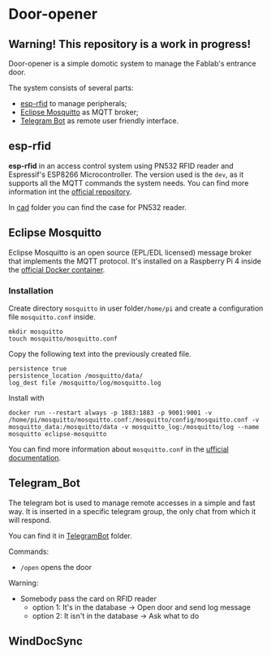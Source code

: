 # Door-opener

## Warning! This repository is a work in progress!

Door-opener is a simple domotic system to manage the Fablab's entrance door.

The system consists of several parts: 
- [esp-rfid](https://github.com/esprfid/esp-rfid/tree/dev) to manage peripherals;
- [Eclipse Mosquitto]() as MQTT broker; 
- [Telegram Bot](https://core.telegram.org/api) as remote user friendly interface.

## esp-rfid

**esp-rfid** in an access control system using PN532 RFID reader and Espressif's ESP8266 Microcontroller. 
The version used is the `dev`, as it supports all the MQTT commands the system needs.
You can find more information int the [official repository](https://github.com/esprfid/esp-rfid/tree/dev).

In [cad](/cad) folder you can find the case for PN532 reader. 

## Eclipse Mosquitto
Eclipse Mosquitto is an open source (EPL/EDL licensed) message broker that implements the MQTT protocol. It's installed on a Raspberry Pi 4 inside the [official Docker container](https://hub.docker.com/_/eclipse-mosquitto/).

### Installation
Create directory `mosquitto` in user folder`/home/pi` and create a configuration file `mosquitto.conf` inside. 

    mkdir mosquitto  
    touch mosquitto/mosquitto.conf

Copy the following text into the previously created file. 

    persistence true
    persistence_location /mosquitto/data/
    log_dest file /mosquitto/log/mosquitto.log

Install with 

    docker run --restart always -p 1883:1883 -p 9001:9001 -v /home/pi/mosquitto/mosquitto.conf:/mosquitto/config/mosquitto.conf -v mosquitto_data:/mosquitto/data -v mosquitto_log:/mosquitto/log --name mosquitto eclipse-mosquitto

You can find more information about `mosquitto.conf` in the [ufficial documentation](https://mosquitto.org/man/mosquitto-conf-5.html).

## Telegram_Bot
The telegram bot is used to manage remote accesses in a simple and fast way. It is inserted in a specific telegram group, the only chat from which it will respond.

You can find it in [TelegramBot](/TelegramBot) folder.

Commands:
- `/open` opens the door

Warning:
- Somebody pass the card on RFID reader
  - option 1: It's in the database -> Open door and send log message
  - option 2: It isn't in the database -> Ask what to do 

## WindDocSync

